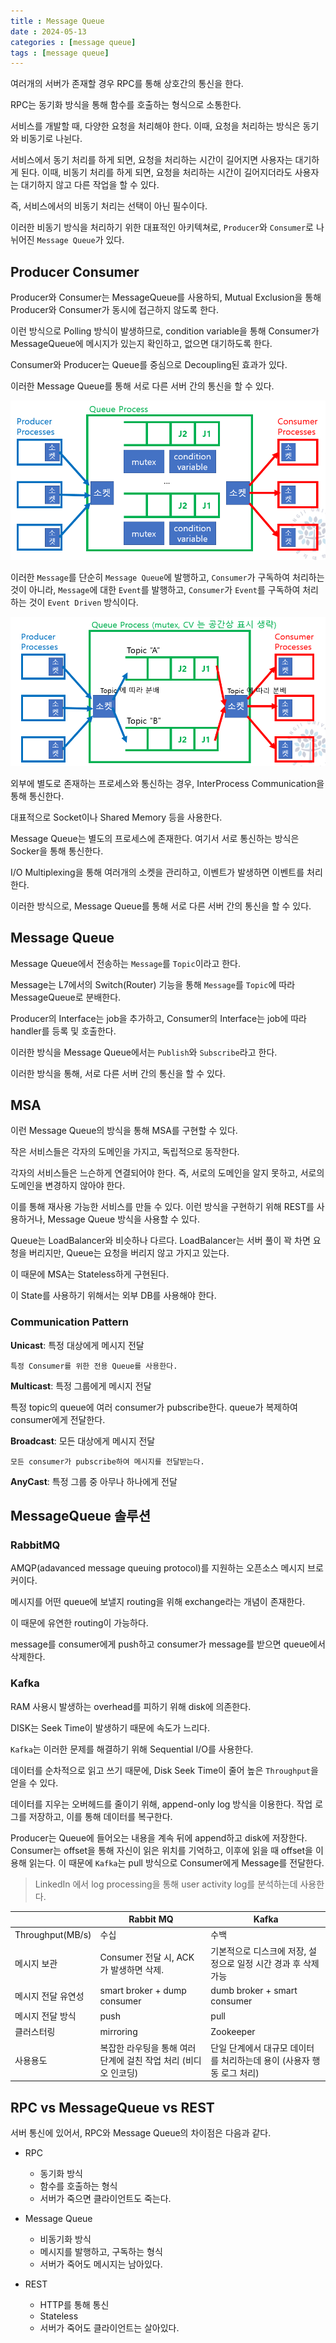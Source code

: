 ```yaml
---
title : Message Queue
date : 2024-05-13
categories : [message queue]
tags : [message queue]
---
```


여러개의 서버가 존재할 경우 RPC를 통해 상호간의 통신을 한다.

RPC는 동기화 방식을 통해 함수를 호출하는 형식으로 소통한다.


서비스를 개발할 때, 다양한 요청을 처리해야 한다. 이때, 요청을 처리하는 방식은 동기와 비동기로 나뉜다.

서비스에서 동기 처리를 하게 되면, 요청을 처리하는 시간이 길어지면 사용자는 대기하게 된다. 이때, 비동기 처리를 하게 되면, 요청을 처리하는 시간이 길어지더라도 사용자는 대기하지 않고 다른 작업을 할 수 있다.

즉, 서비스에서의 비동기 처리는 선택이 아닌 필수이다.

이러한 비동기 방식을 처리하기 위한 대표적인 아키텍쳐로, `Producer`와 `Consumer`로 나뉘어진 `Message Queue`가 있다.

## Producer Consumer

Producer와 Consumer는 MessageQueue를 사용하되, Mutual Exclusion을 통해 Producer와 Consumer가 동시에 접근하지 않도록 한다.

이런 방식으로 Polling 방식이 발생하므로, condition variable을 통해 Consumer가 MessageQueue에 메시지가 있는지 확인하고, 없으면 대기하도록 한다.

Consumer와 Producer는 Queue를 중심으로 Decoupling된 효과가 있다.

이러한 Message Queue를 통해 서로 다른 서버 간의 통신을 할 수 있다.

![alt text](image.png)

이러한 `Message`를 단순히 `Message Queue`에 발행하고, `Consumer`가 구독하여 처리하는 것이 아니라, `Message`에 대한 `Event`를 발행하고, `Consumer`가 `Event`를 구독하여 처리하는 것이 `Event Driven` 방식이다.

![alt text](image-1.png)

외부에 별도로 존재하는 프로세스와 통신하는 경우, InterProcess Communication을 통해 통신한다.

대표적으로 Socket이나 Shared Memory 등을 사용한다.

Message Queue는 별도의 프로세스에 존재한다. 여기서 서로 통신하는 방식은 Socker을 통해 통신한다.

I/O Multiplexing을 통해 여러개의 소켓을 관리하고, 이벤트가 발생하면 이벤트를 처리한다.

이러한 방식으로, Message Queue를 통해 서로 다른 서버 간의 통신을 할 수 있다.

## Message Queue

Message Queue에서 전송하는 `Message`를 `Topic`이라고 한다.

Message는 L7에서의 Switch(Router) 기능을 통해 `Message`를 `Topic`에 따라 MessageQueue로 분배한다.

Producer의 Interface는 job을 추가하고, Consumer의 Interface는 job에 따라 handler를 등록 및 호출한다.

이러한 방식을 Message Queue에서는 `Publish`와 `Subscribe`라고 한다.

이러한 방식을 통해, 서로 다른 서버 간의 통신을 할 수 있다.

## MSA

이런 Message Queue의 방식을 통해 MSA를 구현할 수 있다.

작은 서비스들은 각자의 도메인을 가지고, 독립적으로 동작한다.

각자의 서비스들은 느슨하게 연결되어야 한다. 즉, 서로의 도메인을 알지 못하고, 서로의 도메인을 변경하지 않아야 한다.

이를 통해 재사용 가능한 서비스를 만들 수 있다. 이런 방식을 구현하기 위해 REST를 사용하거나, Message Queue 방식을 사용할 수 있다.

Queue는 LoadBalancer와 비슷하나 다르다. LoadBalancer는 서버 풀이 꽉 차면 요청을 버리지만, Queue는 요청을 버리지 않고 가지고 있는다.

이 때문에 MSA는 Stateless하게 구현된다.

이 State를 사용하기 위해서는 외부 DB를 사용해야 한다.

### Communication Pattern

**Unicast**: 특정 대상에게 메시지 전달

	특정 Consumer를 위한 전용 Queue를 사용한다.

**Multicast**: 특정 그룹에게 메시지 전달

특정 topic의 queue에 여러 consumer가 pubscribe한다. queue가 복제하여 consumer에게 전달한다.

**Broadcast**: 모든 대상에게 메시지 전달

	모든 consumer가 pubscribe하여 메시지를 전달받는다.

**AnyCast**: 특정 그룹 중 아무나 하나에게 전달


## MessageQueue 솔루션

### RabbitMQ

AMQP(adavanced message queuing protocol)를 지원하는 오픈소스 메시지 브로커이다.

메시지를 어떤 queue에 보낼지 routing을 위해 exchange라는 개념이 존재한다.

이 때문에 유연한 routing이 가능하다.

message를 consumer에게 push하고 consumer가 message를 받으면 queue에서 삭제한다.

### Kafka

RAM 사용시 발생하는 overhead를 피하기 위해 disk에 의존한다.

DISK는 Seek Time이 발생하기 때문에 속도가 느리다.

`Kafka`는 이러한 문제를 해결하기 위해 Sequential I/O를 사용한다.

데이터를 순차적으로 읽고 쓰기 때문에, Disk Seek Time이 줄어 높은 `Throughput`을 얻을 수 있다.

데이터를 지우는 오버헤드를 줄이기 위해, append-only log 방식을 이용한다. 작업 로그를 저장하고, 이를 통해 데이터를 복구한다.

Producer는 Queue에 들어오는 내용을 계속 뒤에 append하고 disk에 저장한다. Consumer는 offset을 통해 자신이 읽은 위치를 기억하고, 이후에 읽을 때 offset을 이용해 읽는다. 이 때문에 `Kafka`는 pull 방식으로 Consumer에게 Message를 전달한다.

> LinkedIn 에서 log processing을 통해 user activity log를 분석하는데 사용한다.

| |Rabbit MQ | Kafka|
|--|--|--|
| Throughput(MB/s) | 수십 | 수백 |
|메시지 보관 | Consumer 전달 시, ACK가 발생하면 삭제. | 기본적으로 디스크에 저장, 설정으로 일정 시간 경과 후 삭제 가능 |
| 메시지 전달 유연성 | smart broker + dump consumer | dumb broker + smart consumer |
| 메시지 전달 방식 | push | pull |
| 클러스터링 | mirroring  | Zookeeper |
|사용용도 | 복잡한 라우팅을 통해 여러 단계에 걸친 작업 처리 (비디오 인코딩) |  단일 단계에서 대규모 데이터를 처리하는데 용이 (사용자 행동 로그 처리)



## RPC vs MessageQueue vs REST

서버 통신에 있어서, RPC와 Message Queue의 차이점은 다음과 같다.

- RPC
  - 동기화 방식
  - 함수를 호출하는 형식
  - 서버가 죽으면 클라이언트도 죽는다.

- Message Queue
  - 비동기화 방식
  - 메시지를 발행하고, 구독하는 형식
  - 서버가 죽어도 메시지는 남아있다.

- REST
  - HTTP를 통해 통신
  - Stateless
  - 서버가 죽어도 클라이언트는 살아있다.

